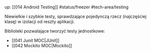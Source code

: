 up: [[014 Android Testing]]
#status/freezer 
#tech-area/testing 

Niewielkie i szybkie testy, sprawdzające pojedynczą rzecz (najczęściej klasę) w izolacji od reszty aplikacji.

Biblioteki pozwalające tworzyć testy jednostkowe:
- [[041 Junit MOC|JUnit]]
- [[042 Mockito MOC|Mockito]]